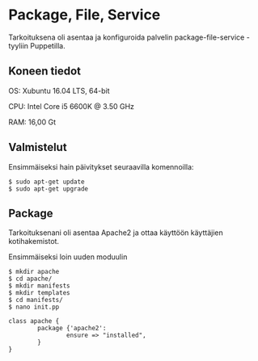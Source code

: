 # Package, File, Service
Tarkoituksena oli asentaa ja konfiguroida palvelin package-file-service -tyyliin Puppetilla.

## Koneen tiedot
OS: Xubuntu 16.04 LTS, 64-bit

CPU: Intel Core i5 6600K @ 3.50 GHz

RAM: 16,00 Gt

## Valmistelut

Ensimmäiseksi hain päivitykset seuraavilla komennoilla:

	$ sudo apt-get update
	$ sudo apt-get upgrade

## Package

Tarkoituksenani oli asentaa Apache2 ja ottaa käyttöön käyttäjien kotihakemistot.

Ensimmäiseksi loin uuden moduulin

	$ mkdir apache
	$ cd apache/
	$ mkdir manifests
	$ mkdir templates
	$ cd manifests/
	$ nano init.pp

	class apache {
        	package {'apache2':
                	ensure => "installed",
        	}
	}
